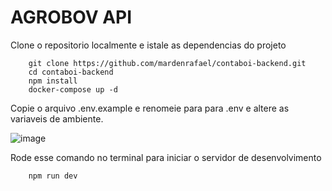 # AGROBOV API

Clone o repositorio localmente e istale as dependencias do projeto

```
    git clone https://github.com/mardenrafael/contaboi-backend.git
    cd contaboi-backend
    npm install
    docker-compose up -d
```

Copie o arquivo .env.example e renomeie para para .env e altere as variaveis de ambiente.

![image](https://user-images.githubusercontent.com/69557606/194773829-d025fc2a-987f-4300-ba0b-6d7a95280f58.png)

Rode esse comando no terminal para iniciar o servidor de desenvolvimento

```
    npm run dev
```

